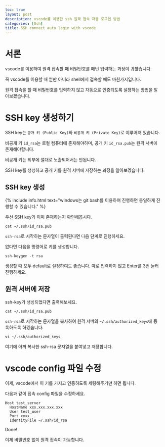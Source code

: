 ```yaml
---
toc: true
layout: post
description: vscode를 이용한 ssh 원격 접속 자동 로그인 방법
categories: [Ssh]
title: SSH connect auto login with vscode
---
```


# 서론

vscode를 이용하여 원격 접속할 때 비밀번호를 매번 입력하는 과정이 귀찮습니다.

꼭 vscode를 이용할 때 뿐만 아니라 shell에서 접속할 때도 마찬가지입니다.

원격 접속을 할 때 비밀번호를 입력하지 않고 자동으로 인증되도록 설정하는 방법을 알아보겠습니다.

# SSH key 생성하기

SSH key는 `공개 키 (Public Key)`와 `비공개 키 (Private Key)`로 이루어져 있습니다.

비공개 키 `id_rsa`는 로컬 컴퓨터에 존재해야하며, 공개 키 `id_rsa.pub`는 원격 서버에 존재해야합니다.

비공개 키는 외부에 절대로 노출되어서는 안됩니다.

SSH key를 생성하고 공개 키를 원격 서버에 저장하는 과정을 알아보겠습니다.

## SSH key 생성

{% include info.html text="windows는 git bash를 이용하여 진행하면 동일하게 진행할 수 있습니다." %}

우선 SSH key가 이미 존재하는지 확인해봅시다.

```shell
cat ~/.ssh/id_rsa.pub
```

`ssh-rsa`로 시작하는 문자열이 출력된다면 다음 단계로 진행하세요.

없다면 다음을 명령어로 키를 생성합니다.

```shell
ssh-keygen -t rsa
```

생성할 때 모두 default로 설정하여도 좋습니다. 따로 입력하지 않고 Enter를 3번 눌러 진행하세요.

## 원격 서버에 저장

ssh-key가 생성되었다면 출력해보세요.

```shell
cat ~/.ssh/id_rsa.pub
```

`ssh-rsa`로 시작하는 문자열을 복사하여 원격 서버의 `~/.ssh/authorized_keys`에 등록하도록 하겠습니다.

```shell
vi ~/.ssh/authorized_keys
```

여기에 아까 복사한 ssh-rsa 문자열을 붙여넣고 저장합니다.

# vscode config 파일 수정

이제, vscode에서 이 키를 가지고 인증하도록 세팅해주기만 하면 됩니다.

다음과 같이 접속 config 파일을 수정하세요.

```
Host test_server
  HostName xxx.xxx.xxx.xxx
  User test_user
  Port xxxx
  IdentityFile ~/.ssh/id_rsa
```

Done!

이제 비밀번호 없이 원격 접속이 가능합니다.
